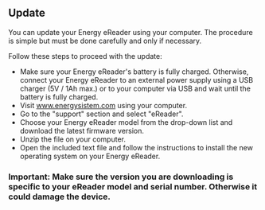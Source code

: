 ## Update

You can update your Energy eReader using your computer. The procedure is simple but must be done carefully and only if necessary.

Follow these steps to proceed with the update:
-	Make sure your Energy eReader's battery is fully charged. Otherwise, connect your Energy eReader to an external power supply using a USB charger (5V / 1Ah max.) or to your computer via USB and wait until the battery is fully charged.
-	Visit www.energysistem.com using your computer.
- Go to the "support" section and select "eReader".
- Choose your Energy eReader model from the drop-down list and download the latest firmware version.
-	Unzip the file on your computer.
-	Open the included text file and follow the instructions to install the new operating system on your Energy eReader.

### Important: Make sure the version you are downloading is specific to your eReader model and serial number. Otherwise it could damage the device.
